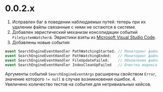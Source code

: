 # 0.0.2.x
1. Исправлен баг в поведении наблюдаемых путей: теперь при их удалении файлы связанные с ними не остаются в системе.
2. Добавлен эвристический механизм консолидации событий `FileSystemWatcher`а. Эвристики взяты из [Microsoft Visual Studio Code](https://github.com/Microsoft/vscode-filewatcher-windows/blob/master/FileWatcher/EventProcessor.cs).
3. Добавлены новые события:
``` C#
event SearchEngineEventHandler PathWatchingStarted; // Мониторинг файла/папки начат
event SearchEngineEventHandler PathWatchingEnded;   // Мониторинг файла/папки закончен
event SearchEngineEventHandler FileUpdateFailed;    // Обновление файла закончилось не удалось
event SearchEngineEventHandler IndexCleanUpFailed   // Очистка индекса закончилась не удалось
```
Аргументы событий `SearchEngineEventArgs` расширены свойством `Error`, значение которого `!= null` в случае возникновения ошибок.
4. Увеличено количество тестов на события для нетривиальных кейсов.
